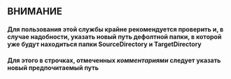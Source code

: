 ## ВНИМАНИЕ
#### Для пользования этой службы крайне рекомендуется **проверить** и, в случае надобности, **указать новый путь** дефолтной папки, в которой уже будут находиться папки SourceDirectory и TargetDirectory
#### Для этого в строчках, отмеченных *комментариями* следует указать новый предпочитаемый путь
